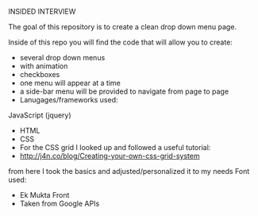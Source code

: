 INSIDED INTERVIEW

The goal of this repository is to create a clean drop down menu page.

Inside of this repo you will find the code that will allow you to create:
- several drop down menus
- with animation
- checkboxes
- one menu will appear at a time
- a side-bar menu will be provided to navigate from page to page
- Lanugages/frameworks used:

JavaScript (jquery)
- HTML
- CSS
- For the CSS grid I looked up and followed a useful tutorial:
- http://j4n.co/blog/Creating-your-own-css-grid-system

from here I took the basics and adjusted/personalized it to my needs
Font used:
- Ek Mukta Front
- Taken from Google APIs
